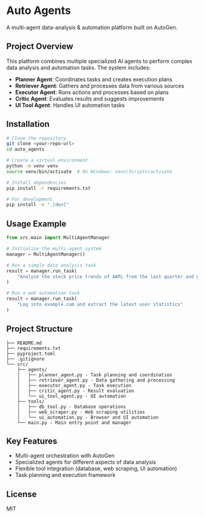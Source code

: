 # Auto Agents

A multi-agent data-analysis & automation platform built on AutoGen.

## Project Overview

This platform combines multiple specialized AI agents to perform complex data analysis and automation tasks. The system includes:

- **Planner Agent**: Coordinates tasks and creates execution plans
- **Retriever Agent**: Gathers and processes data from various sources
- **Executor Agent**: Runs actions and processes based on plans
- **Critic Agent**: Evaluates results and suggests improvements
- **UI Tool Agent**: Handles UI automation tasks

## Installation

```bash
# Clone the repository
git clone <your-repo-url>
cd auto_agents

# Create a virtual environment
python -m venv venv
source venv/bin/activate  # On Windows: venv\Scripts\activate

# Install dependencies
pip install -r requirements.txt

# For development
pip install -e ".[dev]"
```

## Usage Example

```python
from src.main import MultiAgentManager

# Initialize the multi-agent system
manager = MultiAgentManager()

# Run a simple data analysis task
result = manager.run_task(
    "Analyze the stock price trends of AAPL from the last quarter and generate a summary report"
)

# Run a web automation task
result = manager.run_task(
    "Log into example.com and extract the latest user statistics"
)
```

## Project Structure

```
├── README.md
├── requirements.txt
├── pyproject.toml
├── .gitignore
└── src/
    ├── agents/
    │   ├── planner_agent.py - Task planning and coordination
    │   ├── retriever_agent.py - Data gathering and processing
    │   ├── executor_agent.py - Task execution
    │   ├── critic_agent.py - Result evaluation
    │   └── ui_tool_agent.py - UI automation
    ├── tools/
    │   ├── db_tool.py - Database operations
    │   ├── web_scraper.py - Web scraping utilities
    │   └── ui_automation.py - Browser and UI automation
    └── main.py - Main entry point and manager
```

## Key Features

- Multi-agent orchestration with AutoGen
- Specialized agents for different aspects of data analysis
- Flexible tool integration (database, web scraping, UI automation)
- Task planning and execution framework

## License

MIT
